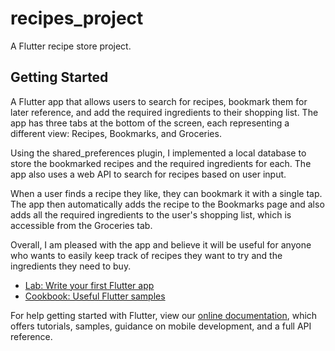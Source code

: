 # recipes_project

A Flutter recipe store project.

## Getting Started

A Flutter app that allows users to search for recipes, bookmark them for later reference, and add the required ingredients to their shopping list. The app has three tabs at the bottom of the screen, each representing a different view: Recipes, Bookmarks, and Groceries.

Using the shared_preferences plugin, I implemented a local database to store the bookmarked recipes and the required ingredients for each. The app also uses a web API to search for recipes based on user input.

When a user finds a recipe they like, they can bookmark it with a single tap. The app then automatically adds the recipe to the Bookmarks page and also adds all the required ingredients to the user's shopping list, which is accessible from the Groceries tab.

Overall, I am pleased with the app and believe it will be useful for anyone who wants to easily keep track of recipes they want to try and the ingredients they need to buy.


- [Lab: Write your first Flutter app](https://flutter.dev/docs/get-started/codelab)
- [Cookbook: Useful Flutter samples](https://flutter.dev/docs/cookbook)

For help getting started with Flutter, view our
[online documentation](https://flutter.dev/docs), which offers tutorials,
samples, guidance on mobile development, and a full API reference.

